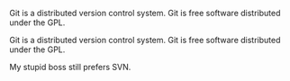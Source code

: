 Git is a distributed version control system.
Git is free software distributed under the GPL.

Git is a distributed version control system.
Git is free software distributed under the GPL.

My stupid boss still prefers SVN.

